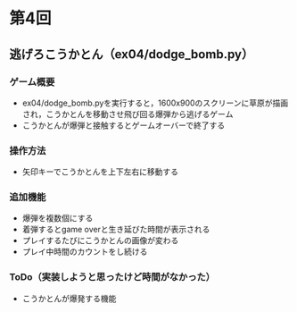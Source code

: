 # 第4回
## 逃げろこうかとん（ex04/dodge_bomb.py）
### ゲーム概要
- ex04/dodge_bomb.pyを実行すると，1600x900のスクリーンに草原が描画され，こうかとんを移動させ飛び回る爆弾から逃げるゲーム
- こうかとんが爆弾と接触するとゲームオーバーで終了する
### 操作方法
- 矢印キーでこうかとんを上下左右に移動する
### 追加機能
- 爆弾を複数個にする
- 着弾するとgame overと生き延びた時間が表示される
- プレイするたびにこうかとんの画像が変わる
- プレイ中時間のカウントをし続ける
### ToDo（実装しようと思ったけど時間がなかった）
- こうかとんが爆発する機能